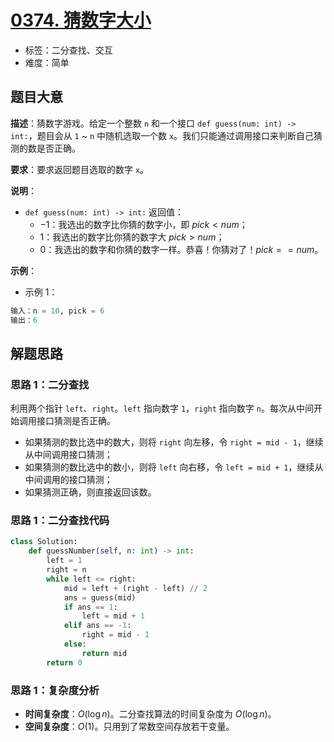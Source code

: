 # [0374. 猜数字大小](https://leetcode.cn/problems/guess-number-higher-or-lower/)

- 标签：二分查找、交互
- 难度：简单

## 题目大意

**描述**：猜数字游戏。给定一个整数 `n` 和一个接口 `def guess(num: int) -> int:`，题目会从 `1` ~ `n` 中随机选取一个数 `x`。我们只能通过调用接口来判断自己猜测的数是否正确。

**要求**：要求返回题目选取的数字 `x`。

**说明**：

- `def guess(num: int) -> int:` 返回值：
  - $-1$：我选出的数字比你猜的数字小，即 $pick < num$；
  - $1$：我选出的数字比你猜的数字大 $pick > num$；
  - $0$：我选出的数字和你猜的数字一样。恭喜！你猜对了！$pick == num$。

**示例**：

- 示例 1：

```python
输入：n = 10, pick = 6
输出：6
```

## 解题思路

### 思路 1：二分查找

利用两个指针 `left`、`right`。`left` 指向数字 `1`，`right` 指向数字 `n`。每次从中间开始调用接口猜测是否正确。

- 如果猜测的数比选中的数大，则将 `right` 向左移，令 `right = mid - 1`，继续从中间调用接口猜测；
- 如果猜测的数比选中的数小，则将 `left` 向右移，令 `left = mid + 1`，继续从中间调用的接口猜测；
- 如果猜测正确，则直接返回该数。

### 思路 1：二分查找代码

```python
class Solution:
    def guessNumber(self, n: int) -> int:
        left = 1
        right = n
        while left <= right:
            mid = left + (right - left) // 2
            ans = guess(mid)
            if ans == 1:
                left = mid + 1
            elif ans == -1:
                right = mid - 1
            else:
                return mid
        return 0
```

### 思路 1：复杂度分析

- **时间复杂度**：$O(\log n)$。二分查找算法的时间复杂度为 $O(\log n)$。
- **空间复杂度**：$O(1)$。只用到了常数空间存放若干变量。

